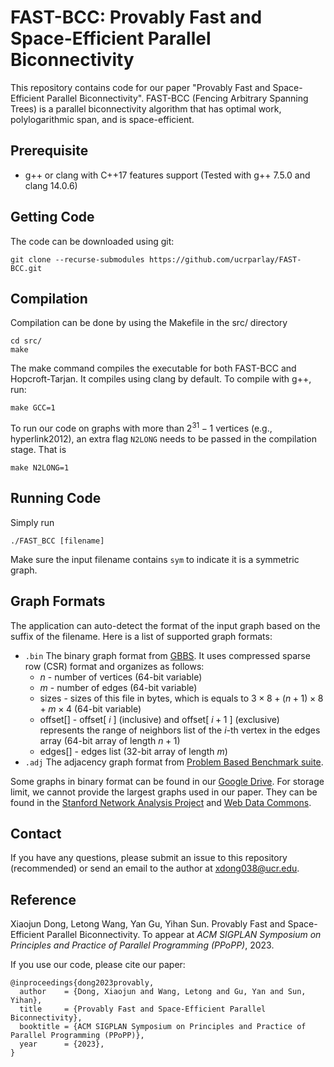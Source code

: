 # FAST-BCC: Provably Fast and Space-Efficient Parallel Biconnectivity
This repository contains code for our paper "Provably Fast and Space-Efficient Parallel Biconnectivity". FAST-BCC (Fencing Arbitrary Spanning Trees) is a parallel biconnectivity algorithm that has optimal work, polylogarithmic span, and is space-efficient.

Prerequisite
--------
+ g++ or clang with C++17 features support (Tested with g++ 7.5.0 and clang 14.0.6) 

Getting Code
--------
The code can be downloaded using git:
```
git clone --recurse-submodules https://github.com/ucrparlay/FAST-BCC.git
```

Compilation
--------
Compilation can be done by using the Makefile in the src/ directory
```
cd src/
make
```
The make command compiles the executable for both FAST-BCC and Hopcroft-Tarjan. It compiles using clang by default. To compile with g++, run:
```
make GCC=1
```
To run our code on graphs with more than $2^{31}-1$ vertices (e.g., hyperlink2012), an extra flag `N2LONG` needs to be passed in the compilation stage. That is 
```
make N2LONG=1
```

Running Code
--------
Simply run
```
./FAST_BCC [filename]
```
Make sure the input filename contains `sym` to indicate it is a symmetric graph.

Graph Formats
--------
The application can auto-detect the format of the input graph based on the suffix of the filename. Here is a list of supported graph formats: 
+ `.bin` The binary graph format from [GBBS](https://github.com/ParAlg/gbbs). It uses compressed sparse row (CSR) format and organizes as follows:
    + $n$ - number of vertices (64-bit variable)
    + $m$ - number of edges (64-bit variable)
    + sizes - sizes of this file in bytes, which is equals to $3\times8+(n+1)\times8+m\times4$ (64-bit variable)
    + offset[] - offset[ $i$ ] (inclusive) and offset[ $i+1$ ] (exclusive) represents the range of neighbors list of the $i$-th vertex in the edges array (64-bit array of length $n+1$)
    + edges[] - edges list (32-bit array of length $m$) 
+ `.adj` The adjacency graph format from [Problem Based Benchmark suite](http://www.cs.cmu.edu/~pbbs/benchmarks/graphIO.html). 

Some graphs in binary format can be found in our [Google Drive](https://drive.google.com/drive/u/3/folders/1ZuhfaLmdL-EyOiWYqZGD1rOy_oSFRWe4). For storage limit, we cannot provide the largest graphs used in our paper. They can be found in the [Stanford Network Analysis Project](http://snap.stanford.edu/) and [Web Data Commons](http://webdatacommons.org/hyperlinkgraph/). 

Contact
--------
If you have any questions, please submit an issue to this repository (recommended) or send an email to the author at xdong038@ucr.edu.

Reference
--------
Xiaojun Dong, Letong Wang, Yan Gu, Yihan Sun. Provably Fast and Space-Efficient Parallel Biconnectivity. To appear at *ACM SIGPLAN Symposium on Principles and Practice of Parallel Programming (PPoPP)*, 2023.  

If you use our code, please cite our paper:
```
@inproceedings{dong2023provably,
  author    = {Dong, Xiaojun and Wang, Letong and Gu, Yan and Sun, Yihan},
  title     = {Provably Fast and Space-Efficient Parallel Biconnectivity},
  booktitle = {ACM SIGPLAN Symposium on Principles and Practice of Parallel Programming (PPoPP)},
  year      = {2023},
}
```
